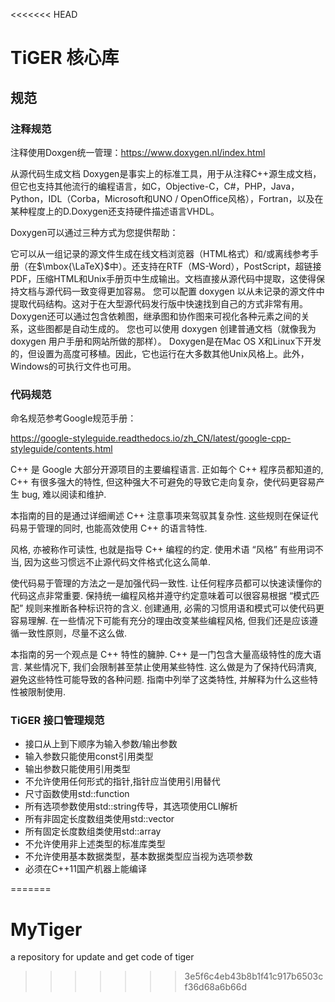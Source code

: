 <<<<<<< HEAD
# TiGER 核心库


## 规范


### 注释规范

注释使用Doxgen统一管理：https://www.doxygen.nl/index.html

从源代码生成文档
Doxygen是事实上的标准工具，用于从注释C++源生成文档，但它也支持其他流行的编程语言，如C，Objective-C，C#，PHP，Java，Python，IDL（Corba，Microsoft和UNO / OpenOffice风格），Fortran，以及在某种程度上的D.Doxygen还支持硬件描述语言VHDL。

Doxygen可以通过三种方式为您提供帮助：

它可以从一组记录的源文件生成在线文档浏览器（HTML格式）和/或离线参考手册（在$\mbox{\LaTeX}$中）。还支持在RTF（MS-Word），PostScript，超链接PDF，压缩HTML和Unix手册页中生成输出。文档直接从源代码中提取，这使得保持文档与源代码一致变得更加容易。
您可以配置 doxygen 以从未记录的源文件中提取代码结构。这对于在大型源代码发行版中快速找到自己的方式非常有用。Doxygen还可以通过包含依赖图，继承图和协作图来可视化各种元素之间的关系，这些图都是自动生成的。
您也可以使用 doxygen 创建普通文档（就像我为 doxygen 用户手册和网站所做的那样）。
Doxygen是在Mac OS X和Linux下开发的，但设置为高度可移植。因此，它也运行在大多数其他Unix风格上。此外，Windows的可执行文件也可用。


### 代码规范

命名规范参考Google规范手册：

https://google-styleguide.readthedocs.io/zh_CN/latest/google-cpp-styleguide/contents.html

C++ 是 Google 大部分开源项目的主要编程语言. 正如每个 C++ 程序员都知道的, C++ 有很多强大的特性, 但这种强大不可避免的导致它走向复杂，使代码更容易产生 bug, 难以阅读和维护.

本指南的目的是通过详细阐述 C++ 注意事项来驾驭其复杂性. 这些规则在保证代码易于管理的同时, 也能高效使用 C++ 的语言特性.

风格, 亦被称作可读性, 也就是指导 C++ 编程的约定. 使用术语 “风格” 有些用词不当, 因为这些习惯远不止源代码文件格式化这么简单.

使代码易于管理的方法之一是加强代码一致性. 让任何程序员都可以快速读懂你的代码这点非常重要. 保持统一编程风格并遵守约定意味着可以很容易根据 “模式匹配” 规则来推断各种标识符的含义. 创建通用, 必需的习惯用语和模式可以使代码更容易理解. 在一些情况下可能有充分的理由改变某些编程风格, 但我们还是应该遵循一致性原则，尽量不这么做.

本指南的另一个观点是 C++ 特性的臃肿. C++ 是一门包含大量高级特性的庞大语言. 某些情况下, 我们会限制甚至禁止使用某些特性. 这么做是为了保持代码清爽, 避免这些特性可能导致的各种问题. 指南中列举了这类特性, 并解释为什么这些特性被限制使用.

### TiGER 接口管理规范

* 接口从上到下顺序为输入参数/输出参数
* 输入参数只能使用const引用类型
* 输出参数只能使用引用类型
* 不允许使用任何形式的指针,指针应当使用引用替代
* 尺寸函数使用std::function
* 所有选项参数使用std::string传导，其选项使用CLI解析
* 所有非固定长度数组类使用std::vector
* 所有固定长度数组类使用std::array
* 不允许使用非上述类型的标准库类型
* 不允许使用基本数据类型，基本数据类型应当视为选项参数
* 必须在C++11国产机器上能编译

=======
# MyTiger
a repository for update and get code of tiger
>>>>>>> 3e5f6c4eb43b8b1f41c917b6503cf36d68a6b66d
